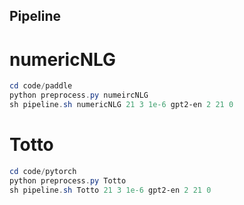 ## Pipeline

# numericNLG

```powershell
cd code/paddle
python preprocess.py numeircNLG
sh pipeline.sh numericNLG 21 3 1e-6 gpt2-en 2 21 0
```

# Totto

```powershell
cd code/pytorch
python preprocess.py Totto
sh pipeline.sh Totto 21 3 1e-6 gpt2-en 2 21 0
```
